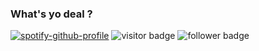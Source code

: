 ### What's yo deal ?

<!--
**Tanasittx/Tanasittx** is a ✨ _special_ ✨ repository because its `README.md` (this file) appears on your GitHub profile.

- 📫 How to reach me: Suvorexant#8929
-->

[![spotify-github-profile](https://spotify-github-profile.vercel.app/api/view?uid=qlyyep5fpmpoqfvtjyq9biej5&cover_image=true&theme=novatorem)](https://github.com/kittinan/spotify-github-profile)
<img src="https://visitor-badge.glitch.me/badge?page_id=Tanasittx" alt="visitor badge"/>
<img src="https://img.shields.io/github/followers/Tanasittx" alt="follower badge"/>
